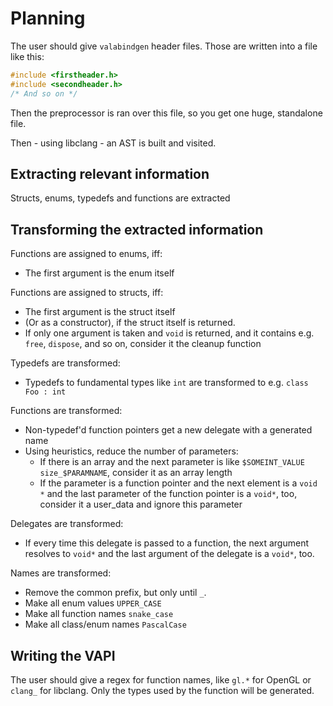 # Planning

The user should give `valabindgen` header files. Those are written into a file like this:
```c
#include <firstheader.h>
#include <secondheader.h>
/* And so on */
```
Then the preprocessor is ran over this file, so you get one huge, standalone file.

Then - using libclang - an AST is built and visited.

## Extracting relevant information

Structs, enums, typedefs and functions are extracted

## Transforming the extracted information

Functions are assigned to enums, iff:

- The first argument is the enum itself

Functions are assigned to structs, iff:
- The first argument is the struct itself
- (Or as a constructor), if the struct itself is returned.
- If only one argument is taken and `void` is returned, and it contains e.g. `free`, `dispose`, and so on, consider it the cleanup function

Typedefs are transformed:
- Typedefs to fundamental types like `int` are transformed to e.g. `class Foo : int`

Functions are transformed:
- Non-typedef'd function pointers get a new delegate with a generated name
- Using heuristics, reduce the number of parameters:
  - If there is an array and the next parameter is like `$SOMEINT_VALUE size_$PARAMNAME`, consider it as an array length
  - If the parameter is a function pointer and the next element is a `void *` and the last parameter of the function pointer is a `void*`, too, consider it a user_data and ignore this parameter
  
Delegates are transformed:
- If every time this delegate is passed to a function, the next argument resolves to `void*` and the last argument of the delegate is a `void*`, too.

Names are transformed:
- Remove the common prefix, but only until `_`.
- Make all enum values `UPPER_CASE`
- Make all function names `snake_case`
- Make all class/enum names `PascalCase`

## Writing the VAPI
The user should give a regex for function names, like `gl.*` for OpenGL or `clang_` for libclang. Only the types used by the function will be generated.
